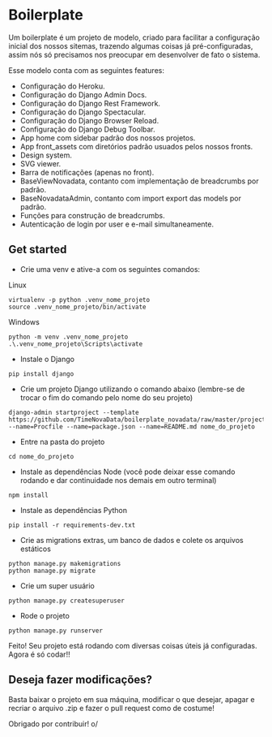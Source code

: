 # Boilerplate
Um boilerplate é um projeto de modelo, criado para facilitar a configuração inicial dos nossos sitemas, trazendo algumas coisas já pré-configuradas,
assim nós só precisamos nos preocupar em desenvolver de fato o sistema.


Esse modelo conta com as seguintes features:
- Configuração do Heroku.
- Configuração do Django Admin Docs.
- Configuração do Django Rest Framework.
- Configuração do Django Spectacular.
- Configuração do Django Browser Reload.
- Configuração do Django Debug Toolbar.
- App home com sidebar padrão dos nossos projetos.
- App front_assets com diretórios padrão usuados pelos nossos fronts.
- Design system.
- SVG viewer.
- Barra de notificações (apenas no front).
- BaseViewNovadata, contanto com implementação de breadcrumbs por padrão.
- BaseNovadataAdmin, contanto com import export das models por padrão.
- Funções para construção de breadcrumbs.
- Autenticação de login por user e e-mail simultaneamente.

## Get started

- Crie uma venv e ative-a com os seguintes comandos:

Linux
```shell
virtualenv -p python .venv_nome_projeto
source .venv_nome_projeto/bin/activate
```

Windows
```shell
python -m venv .venv_nome_projeto
.\.venv_nome_projeto\Scripts\activate
```

- Instale o Django
```shell
pip install django
```

- Crie um projeto Django utilizando o comando abaixo
(lembre-se de trocar o fim do comando pelo nome do seu projeto)
```shell
django-admin startproject --template https://github.com/TimeNovaData/boilerplate_novadata/raw/master/project_name.zip --name=Procfile --name=package.json --name=README.md nome_do_projeto
```

- Entre na pasta do projeto
```shell
cd nome_do_projeto
```

- Instale as dependências Node (você pode deixar esse comando rodando e dar continuidade nos demais em outro terminal)
```shell
npm install
```

- Instale as dependências Python
```shell
pip install -r requirements-dev.txt
```

- Crie as migrations extras, um banco de dados e colete os arquivos estáticos
```shell
python manage.py makemigrations
python manage.py migrate
```

- Crie um super usuário
```shell
python manage.py createsuperuser
```

- Rode o projeto
```shell
python manage.py runserver
```

Feito! Seu projeto está rodando com diversas coisas úteis já configuradas.
Agora é só codar!!

## Deseja fazer modificações?
Basta baixar o projeto em sua máquina, modificar o que desejar, apagar e recriar o arquivo .zip e fazer o pull request como de costume!

Obrigado por contribuir! o/
